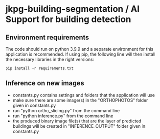 # jkpg-building-segmentation / AI Support for building detection

## Environment requirements
The code should run on python 3.9.9 and a separate environment for this application is recommended.
If using pip, the following line will then install the necessary libraries in the right versions:
```
pip install -r requirements.txt
```

## Inference on new images
* constants.py contains settings and folders that the application will use
* make sure there are some image(s) in the "ORTHOPHOTOS" folder given in constants.py
* run "python ortho_slicing.py" from the command line
* run "python inference.py" from the command line
* the produced binary image file(s) that are the layer of predicted buildings will be created in "INFERENCE_OUTPUT" folder given in constants.py


